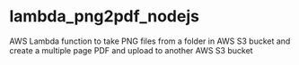 # lambda_png2pdf_nodejs
 AWS Lambda function to take PNG files from a folder in AWS S3 bucket and create a multiple page PDF and upload to another AWS S3 bucket
